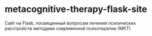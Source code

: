 # metacognitive-therapy-flask-site
Сайт на Flask, посвященный вопросам лечения психических расстройств методами современной психотерапии (МКТ)
